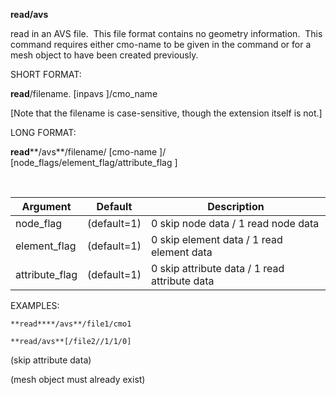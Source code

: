 **read/avs**

read in an AVS file.  This file format contains no geometry
information.  This command requires either cmo-name to be given in
the command or for a mesh object to have been created previously.

SHORT FORMAT:

**read**/filename.
[inpavs
]/cmo\_name



[Note that the filename is case-sensitive, though the extension
itself is not.]

LONG FORMAT:

**read****/avs**/filename/
[cmo-name
]/
[node\_flags/element\_flag/attribute\_flag
]

 

Argument | Default | Description
----------------- |  ------------- | -----------------------
node\_flag  |  (default=1) |  0 skip node data /  1 read node data
element\_flag |    (default=1) |  0 skip element data / 1 read element data
attribute\_flag |  (default=1) |  0 skip attribute data / 1 read attribute data

EXAMPLES:

    **read****/avs**/file1/cmo1

    **read/avs**[/file2//1/1/0]

(skip attribute data)

(mesh object must already exist)


